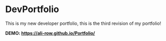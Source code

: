 # DevPortfolio
This is my new developer portfolio, this is the third revision of my portfolio!
  
**DEMO: https://ali-row.github.io/Portfolio/**
